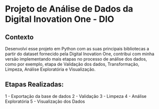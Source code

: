# Projeto de Análise de Dados da Digital Inovation One - DIO

## Contexto
Desenvolvi esse projeto em Python com as suas principais bibliotecas  a partir do dataset fornecido pela Digital Inovation One, contribui com minha versão implementando mais etapas no processo de análise dos dados, como por exemplo, etapa de Validação dos dados, Transformação, Limpeza, Análise Exploratória e Visualização.

## Etapas Realizadas:
 1 - Exportação da base de dados
 2 - Validação
 3 - Limpeza
 4 - Análise Exploratória
 5 - Visualização dos Dados




